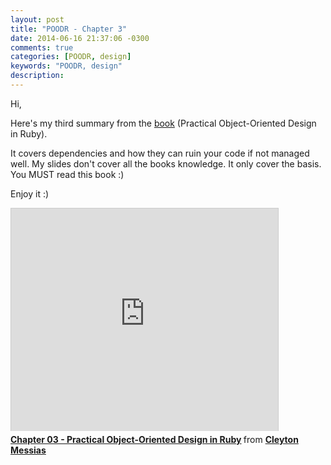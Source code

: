```yaml
---
layout: post
title: "POODR - Chapter 3"
date: 2014-06-16 21:37:06 -0300
comments: true
categories: [POODR, design] 
keywords: "POODR, design"
description: 
---
```


Hi, 

Here's my third summary from  the [book](http://www.poodr.com) (Practical Object-Oriented Design in Ruby).

It covers dependencies and how they can ruin your code if not managed well. My slides don't cover all the books knowledge. It only cover the basis. You MUST read this book :)

Enjoy it :)

<iframe src="http://www.slideshare.net/slideshow/embed_code/35943264" width="427" height="356" frameborder="0" marginwidth="0" marginheight="0" scrolling="no" style="border:1px solid #CCC; border-width:1px 1px 0; margin-bottom:5px; max-width: 100%;" allowfullscreen> </iframe> <div style="margin-bottom:5px"> <strong> <a href="https://www.slideshare.net/cleytonmessias/chapter-03-practical-objectoriented-design-in-ruby" title="Chapter 03 - Practical Object-Oriented Design in Ruby" target="_blank">Chapter 03 - Practical Object-Oriented Design in Ruby</a> </strong> from <strong><a href="http://www.slideshare.net/cleytonmessias" target="_blank">Cleyton Messias</a></strong> </div>
